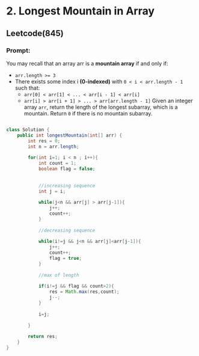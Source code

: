 # 2. Longest Mountain in Array

## Leetcode(845)
### Prompt:
You may recall that an array arr is a **mountain array** if and only if:
* `arr.length >= 3`
* There exists some index i **(0-indexed)** with `0 < i < arr.length - 1` such that:
    * `arr[0] < arr[1] < ... < arr[i - 1] < arr[i]`
    * `arr[i] > arr[i + 1] > ... > arr[arr.length - 1]`
Given an integer array `arr`, return the length of the longest subarray, which is a mountain. Return `0` if there is no mountain subarray.

```java

class Solution {
    public int longestMountain(int[] arr) {
        int res = 0;
        int n = arr.length;
        
        for(int i=1; i < n ; i++){
            int count = 1;
            boolean flag = false;
            
            
            //increasing sequence
            int j = i;
             
            while(j<n && arr[j] > arr[j-1]){
                j++;
                count++;
            }
            
            //decreasing sequence
            
            while(i!=j && j<n && arr[j]<arr[j-1]){
                j++;
                count++;
                flag = true;
            }
            
            //max of length
            
            if(i!=j && flag && count>2){
                res = Math.max(res,count);
                j--;
            }
            
            i=j;
            
        }
        
        return res;
    }
}

```
